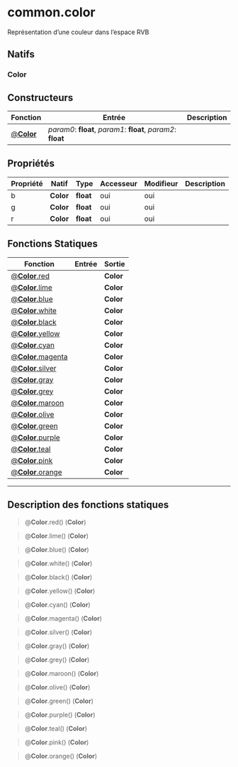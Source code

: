 # common.color

Représentation d’une couleur dans l’espace RVB
## Natifs
### Color
## Constructeurs
|Fonction|Entrée|Description|
|-|-|-|
|[@**Color**](#ctor_0)| *param0*: **float**,  *param1*: **float**,  *param2*: **float**||
## Propriétés
|Propriété|Natif|Type|Accesseur|Modifieur|Description|
|-|-|-|-|-|-|
|b|**Color**|**float**|oui|oui||
|g|**Color**|**float**|oui|oui||
|r|**Color**|**float**|oui|oui||
## Fonctions Statiques
|Fonction|Entrée|Sortie|
|-|-|-|
|[@**Color**.red](#static_0)||**Color**|
|[@**Color**.lime](#static_1)||**Color**|
|[@**Color**.blue](#static_2)||**Color**|
|[@**Color**.white](#static_3)||**Color**|
|[@**Color**.black](#static_4)||**Color**|
|[@**Color**.yellow](#static_5)||**Color**|
|[@**Color**.cyan](#static_6)||**Color**|
|[@**Color**.magenta](#static_7)||**Color**|
|[@**Color**.silver](#static_8)||**Color**|
|[@**Color**.gray](#static_9)||**Color**|
|[@**Color**.grey](#static_10)||**Color**|
|[@**Color**.maroon](#static_11)||**Color**|
|[@**Color**.olive](#static_12)||**Color**|
|[@**Color**.green](#static_13)||**Color**|
|[@**Color**.purple](#static_14)||**Color**|
|[@**Color**.teal](#static_15)||**Color**|
|[@**Color**.pink](#static_16)||**Color**|
|[@**Color**.orange](#static_17)||**Color**|


***
## Description des fonctions statiques

<a id="static_0"></a>
> @**Color**.red() (**Color**)

<a id="static_1"></a>
> @**Color**.lime() (**Color**)

<a id="static_2"></a>
> @**Color**.blue() (**Color**)

<a id="static_3"></a>
> @**Color**.white() (**Color**)

<a id="static_4"></a>
> @**Color**.black() (**Color**)

<a id="static_5"></a>
> @**Color**.yellow() (**Color**)

<a id="static_6"></a>
> @**Color**.cyan() (**Color**)

<a id="static_7"></a>
> @**Color**.magenta() (**Color**)

<a id="static_8"></a>
> @**Color**.silver() (**Color**)

<a id="static_9"></a>
> @**Color**.gray() (**Color**)

<a id="static_10"></a>
> @**Color**.grey() (**Color**)

<a id="static_11"></a>
> @**Color**.maroon() (**Color**)

<a id="static_12"></a>
> @**Color**.olive() (**Color**)

<a id="static_13"></a>
> @**Color**.green() (**Color**)

<a id="static_14"></a>
> @**Color**.purple() (**Color**)

<a id="static_15"></a>
> @**Color**.teal() (**Color**)

<a id="static_16"></a>
> @**Color**.pink() (**Color**)

<a id="static_17"></a>
> @**Color**.orange() (**Color**)

